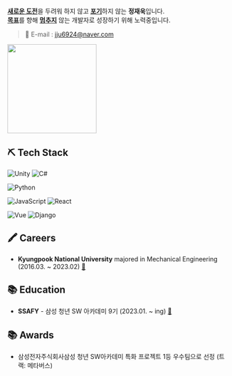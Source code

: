 
[**새로운 도전**](#)을 두려워 하지 않고 [**포기**](#)하지 않는 **정재욱**입니다.  
[**목표**](#)를 향해 [**멈추지**](#) 않는 개발자로 성장하기 위해 노력중입니다.

> 📧 E-mail : jju6924@naver.com

<img src="https://media.tenor.com/wOlC5m7NikkAAAAd/%EC%A0%9C%EB%A6%AC%EC%9D%B8%EC%82%AC-%EC%A1%B4%EC%A4%91.gif" height="200px" />

## ⛏ Tech Stack

![Unity](https://img.shields.io/badge/-Unity-000000?&style=flat-square&logo=unity&logoColor=white) 
![C#](https://img.shields.io/badge/-Csharp-99CC00?style=flat-square&logo=Csharp&logoColor=white) 

![Python](https://img.shields.io/badge/Python-3776AB?style=flat-square&logo=Python&logoColor=white) 

![JavaScript](https://img.shields.io/badge/JavaScript-F7DF1E?style=flat-square&logo=JavaScript&logoColor=white)
![React](https://img.shields.io/badge/React-61DAFB?style=flat-square&logo=React&logoColor=white)

![Vue](https://img.shields.io/badge/Vue-4FC08D?style=flat-square&logo=Vue.js&logoColor=white)
![Django](https://img.shields.io/badge/Django-61DAFB?style=flat-square&logo=Django&logoColor=white)


## 🖍 Careers

- **Kyungpook National University** majored in Mechanical Engineering (2016.03. ~ 2023.02) [:link:](https://www.knu.ac.kr/wbbs/wbbs/main/main.action.jsp)

## 📚 Education

- **SSAFY** - 삼성 청년 SW 아카데미 9기 (2023.01. ~ ing) [:link:](https://www.ssafy.com/ksp/jsp/swp/swpMain.jsp)

## 📚 Awards

- 삼성전자주식회사삼성 청년 SW아카데미 특화 프로젝트 1등 우수팀으로 선정 (트랙: 메타버스)
